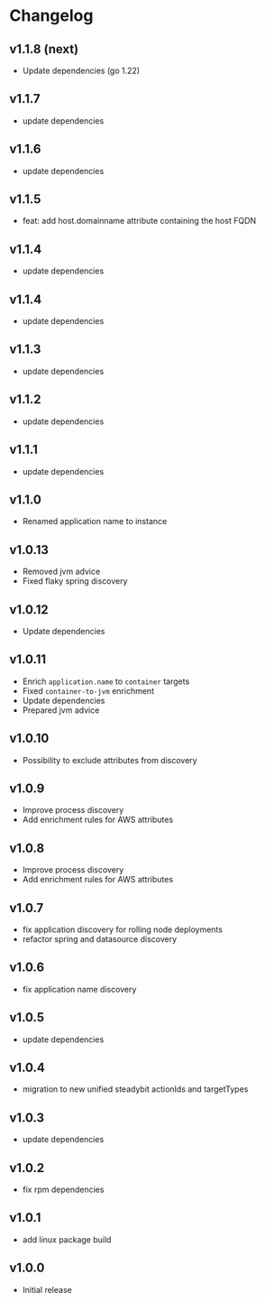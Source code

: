 # Changelog

## v1.1.8 (next)

- Update dependencies (go 1.22)

## v1.1.7

- update dependencies

## v1.1.6

- update dependencies

## v1.1.5

- feat: add host.domainname attribute containing the host FQDN

## v1.1.4

- update dependencies

## v1.1.4

- update dependencies

## v1.1.3

- update dependencies

## v1.1.2

- update dependencies

## v1.1.1

- update dependencies

## v1.1.0

- Renamed application name to instance

## v1.0.13

- Removed jvm advice
- Fixed flaky spring discovery

## v1.0.12

- Update dependencies

## v1.0.11

- Enrich `application.name` to `container` targets
- Fixed `container-to-jvm` enrichment
- Update dependencies
- Prepared jvm advice

## v1.0.10

- Possibility to exclude attributes from discovery

## v1.0.9

- Improve process discovery
- Add enrichment rules for AWS attributes

## v1.0.8

- Improve process discovery
- Add enrichment rules for AWS attributes

## v1.0.7

- fix application discovery for rolling node deployments
- refactor spring and datasource discovery

## v1.0.6

- fix application name discovery

## v1.0.5

- update dependencies

## v1.0.4

- migration to new unified steadybit actionIds and targetTypes

## v1.0.3

- update dependencies

## v1.0.2

 - fix rpm dependencies

## v1.0.1

 - add linux package build

## v1.0.0

 - Initial release
